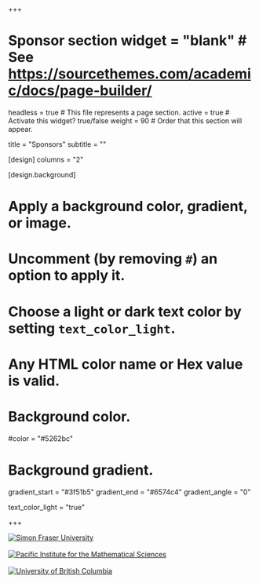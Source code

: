 +++
# Sponsor section widget = "blank"  # See https://sourcethemes.com/academic/docs/page-builder/
headless = true  # This file represents a page section.
active = true  # Activate this widget? true/false
weight = 90  # Order that this section will appear.

title = "Sponsors"
subtitle = ""

[design]
columns = "2"

[design.background]
  # Apply a background color, gradient, or image.
  #   Uncomment (by removing `#`) an option to apply it.
  #   Choose a light or dark text color by setting `text_color_light`.
  #   Any HTML color name or Hex value is valid.

  # Background color.
  #color = "#5262bc"
  # Background gradient.
  gradient_start = "#3f51b5"
  gradient_end = "#6574c4"
  gradient_angle = "0"

  text_color_light = "true"

+++
<div class="row">
<div class="col-lg-3 sponsor">
    <a href="https://sfu.ca" target="_blank"><img src="/media/sfu-logo.png" alt="Simon Fraser University" /></a>
</div>
<div class="col-lg-1">&nbsp;</div>
<div class="col-lg-3 sponsor">
    <a href="https://www.pims.math.ca" target="_blank"><img src="/media/pims-logo.svg" alt="Pacific Institute for the Mathematical Sciences" /></a>
</div>
<div class="col-lg-1">&nbsp;</div>
<div class="col-lg-3 sponsor">
    <a href="https://ubc.ca" target="_blank"><img src="/media/UBC-logo-2018-crest-blue-rgb72.png" alt="University of British Columbia" /></a>
</div>
</div>
